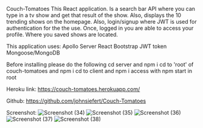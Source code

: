 Couch-Tomatoes
This React application. Is a search bar API where you can type in a tv show and get that result of the show. Also, displays the 10 trending shows on the homepage.
Also, login/signup where JWT is used for authentication for the the use. Once, logged in you are able to access your profile. Where you saved shows are located.

This application uses:
Apollo Server
React
Bootstrap
JWT token
Mongoose/MongoDB

Before installing please do the following
cd server and npm i
cd to 'root' of couch-tomatoes and npm i
cd to client and npm i
access with npm start in root


Heroku link:
https://couch-tomatoes.herokuapp.com/

Github:
https://github.com/johnsiefert/Couch-Tomatoes


Screenshot:
![Screenshot (34)](https://user-images.githubusercontent.com/91295870/158900609-6e81095e-83d4-46b2-89e4-1dfe82dd74c5.png)
![Screenshot (35)](https://user-images.githubusercontent.com/91295870/158900646-5e2dd806-4119-4c44-8609-a54f01d9a35e.png)
![Screenshot (36)](https://user-images.githubusercontent.com/91295870/158900660-d3d29f09-b159-4d5a-94d2-131d94afe5f4.png)
![Screenshot (37)](https://user-images.githubusercontent.com/91295870/158900664-e6c99492-949c-4c7c-9d20-ba33a4eb5f0a.png)
![Screenshot (38)](https://user-images.githubusercontent.com/91295870/158900671-4fbf4955-a329-4c9a-8e69-d49893305282.png)
